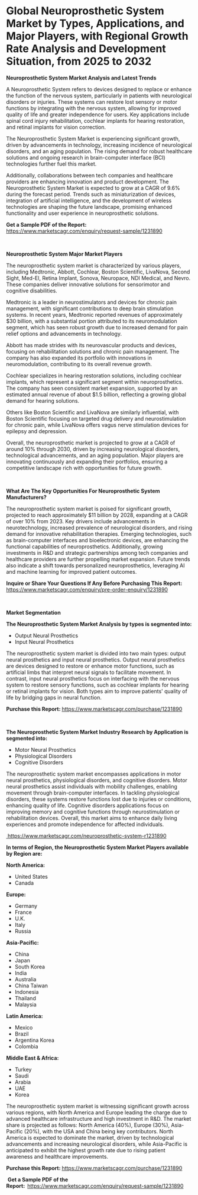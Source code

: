 <p><h1>Global Neuroprosthetic System Market by Types, Applications, and Major Players, with Regional Growth Rate Analysis and Development Situation, from 2025 to 2032</h1></p><p><strong>Neuroprosthetic System Market Analysis and Latest Trends</strong></p>
<p><p>A Neuroprosthetic System refers to devices designed to replace or enhance the function of the nervous system, particularly in patients with neurological disorders or injuries. These systems can restore lost sensory or motor functions by integrating with the nervous system, allowing for improved quality of life and greater independence for users. Key applications include spinal cord injury rehabilitation, cochlear implants for hearing restoration, and retinal implants for vision correction.</p><p>The Neuroprosthetic System Market is experiencing significant growth, driven by advancements in technology, increasing incidence of neurological disorders, and an aging population. The rising demand for robust healthcare solutions and ongoing research in brain-computer interface (BCI) technologies further fuel this market. </p><p>Additionally, collaborations between tech companies and healthcare providers are enhancing innovation and product development. The Neuroprosthetic System Market is expected to grow at a CAGR of 9.6% during the forecast period. Trends such as miniaturization of devices, integration of artificial intelligence, and the development of wireless technologies are shaping the future landscape, promising enhanced functionality and user experience in neuroprosthetic solutions.</p></p>
<p><strong>Get a Sample PDF of the Report:&nbsp;</strong> <a href="https://www.marketscagr.com/enquiry/request-sample/1231890?utm_campaign=3224&utm_medium=2&utm_source=Github&utm_content=ia&utm_term=14042025&utm_id=neuroprosthetic-system">https://www.marketscagr.com/enquiry/request-sample/1231890</a></p>
<p>&nbsp;</p>
<p><strong>Neuroprosthetic System Major Market Players</strong></p>
<p><p>The neuroprosthetic system market is characterized by various players, including Medtronic, Abbott, Cochlear, Boston Scientific, LivaNova, Second Sight, Med-El, Retina Implant, Sonova, Neuropace, NDI Medical, and Nevro. These companies deliver innovative solutions for sensorimotor and cognitive disabilities.</p><p>Medtronic is a leader in neurostimulators and devices for chronic pain management, with significant contributions to deep brain stimulation systems. In recent years, Medtronic reported revenues of approximately $30 billion, with a substantial portion attributed to its neuromodulation segment, which has seen robust growth due to increased demand for pain relief options and advancements in technology.</p><p>Abbott has made strides with its neurovascular products and devices, focusing on rehabilitation solutions and chronic pain management. The company has also expanded its portfolio with innovations in neuromodulation, contributing to its overall revenue growth.</p><p>Cochlear specializes in hearing restoration solutions, including cochlear implants, which represent a significant segment within neuroprosthetics. The company has seen consistent market expansion, supported by an estimated annual revenue of about $1.5 billion, reflecting a growing global demand for hearing solutions.</p><p>Others like Boston Scientific and LivaNova are similarly influential, with Boston Scientific focusing on targeted drug delivery and neurostimulation for chronic pain, while LivaNova offers vagus nerve stimulation devices for epilepsy and depression. </p><p>Overall, the neuroprosthetic market is projected to grow at a CAGR of around 10% through 2030, driven by increasing neurological disorders, technological advancements, and an aging population. Major players are innovating continuously and expanding their portfolios, ensuring a competitive landscape rich with opportunities for future growth.</p></p>
<p>&nbsp;</p>
<p><strong>What Are The Key Opportunities For Neuroprosthetic System Manufacturers?</strong></p>
<p><p>The neuroprosthetic system market is poised for significant growth, projected to reach approximately $11 billion by 2028, expanding at a CAGR of over 10% from 2023. Key drivers include advancements in neurotechnology, increased prevalence of neurological disorders, and rising demand for innovative rehabilitation therapies. Emerging technologies, such as brain-computer interfaces and bioelectronic devices, are enhancing the functional capabilities of neuroprosthetics. Additionally, growing investments in R&D and strategic partnerships among tech companies and healthcare providers are further propelling market expansion. Future trends also indicate a shift towards personalized neuroprosthetics, leveraging AI and machine learning for improved patient outcomes.</p></p>
<p><strong>Inquire or Share Your Questions If Any Before Purchasing This Report:</strong> <a href="https://www.marketscagr.com/enquiry/pre-order-enquiry/1231890?utm_campaign=3224&utm_medium=2&utm_source=Github&utm_content=ia&utm_term=14042025&utm_id=neuroprosthetic-system">https://www.marketscagr.com/enquiry/pre-order-enquiry/1231890</a></p>
<p>&nbsp;</p>
<p><strong>Market Segmentation</strong></p>
<p><strong>The Neuroprosthetic System Market Analysis by types is segmented into:</strong></p>
<p><ul><li>Output Neural Prosthetics</li><li>Input Neural Prosthetics</li></ul></p>
<p><p>The neuroprosthetic system market is divided into two main types: output neural prosthetics and input neural prosthetics. Output neural prosthetics are devices designed to restore or enhance motor functions, such as artificial limbs that interpret neural signals to facilitate movement. In contrast, input neural prosthetics focus on interfacing with the nervous system to restore sensory functions, such as cochlear implants for hearing or retinal implants for vision. Both types aim to improve patients' quality of life by bridging gaps in neural function.</p></p>
<p><strong>Purchase this Report:&nbsp;</strong><a href="https://www.marketscagr.com/purchase/1231890?utm_campaign=3224&utm_medium=2&utm_source=Github&utm_content=ia&utm_term=14042025&utm_id=neuroprosthetic-system">https://www.marketscagr.com/purchase/1231890</a></p>
<p>&nbsp;</p>
<p><strong>The Neuroprosthetic System Market Industry Research by Application is segmented into:</strong></p>
<p><ul><li>Motor Neural Prosthetics</li><li>Physiological Disorders</li><li>Cognitive Disorders</li></ul></p>
<p><p>The neuroprosthetic system market encompasses applications in motor neural prosthetics, physiological disorders, and cognitive disorders. Motor neural prosthetics assist individuals with mobility challenges, enabling movement through brain-computer interfaces. In tackling physiological disorders, these systems restore functions lost due to injuries or conditions, enhancing quality of life. Cognitive disorders applications focus on improving memory and cognitive functions through neurostimulation or rehabilitation devices. Overall, this market aims to enhance daily living experiences and promote independence for affected individuals.</p></p>
<p><a href="https://www.marketscagr.com/neuroprosthetic-system-r1231890?utm_campaign=3224&utm_medium=2&utm_source=Github&utm_content=ia&utm_term=14042025&utm_id=neuroprosthetic-system">&nbsp;https://www.marketscagr.com/neuroprosthetic-system-r1231890</a></p>
<p><strong>In terms of Region, the Neuroprosthetic System Market Players available by Region are:</strong></p>
<p>
    <p> <strong> North America: </strong>
        <ul>
            <li>United States</li>
            <li>Canada</li>
        </ul>
        </p> 
    <p> <strong> Europe: </strong>
        <ul>
            <li>Germany</li>
            <li>France</li>
            <li>U.K.</li>
            <li>Italy</li>
            <li>Russia</li>
        </ul>
        </p> 
    <p> <strong> Asia-Pacific: </strong>
        <ul>
            <li>China</li>
            <li>Japan</li>
            <li>South Korea</li>
            <li>India</li>
            <li>Australia</li>
            <li>China Taiwan</li>
            <li>Indonesia</li>
            <li>Thailand</li>
            <li>Malaysia</li>
        </ul>
        </p> 
    <p> <strong> Latin America: </strong>
        <ul>
            <li>Mexico</li>
            <li>Brazil</li>
            <li>Argentina Korea</li>
            <li>Colombia</li>
        </ul>
        </p> 
    <p> <strong> Middle East & Africa: </strong>
        <ul>
            <li>Turkey</li>
            <li>Saudi</li>
            <li>Arabia</li>
            <li>UAE</li>
            <li>Korea</li>
        </ul>
    </p>
    </p>
<p><p>The neuroprosthetic system market is witnessing significant growth across various regions, with North America and Europe leading the charge due to advanced healthcare infrastructure and high investment in R&D. The market share is projected as follows: North America (40%), Europe (30%), Asia-Pacific (20%), with the USA and China being key contributors. North America is expected to dominate the market, driven by technological advancements and increasing neurological disorders, while Asia-Pacific is anticipated to exhibit the highest growth rate due to rising patient awareness and healthcare improvements.</p></p>
<p><strong>Purchase this Report: </strong><a href="https://www.marketscagr.com/purchase/1231890?utm_campaign=3224&utm_medium=2&utm_source=Github&utm_content=ia&utm_term=14042025&utm_id=neuroprosthetic-system">https://www.marketscagr.com/purchase/1231890</a></p>
<p>&nbsp;<strong>Get a Sample PDF of the Report:&nbsp;&nbsp;</strong><a href="https://www.marketscagr.com/enquiry/request-sample/1231890?utm_campaign=3224&utm_medium=2&utm_source=Github&utm_content=ia&utm_term=14042025&utm_id=neuroprosthetic-system">https://www.marketscagr.com/enquiry/request-sample/1231890</a></p>
<p><strong></strong></p>
<p><p></p><p></p><p></p></p>